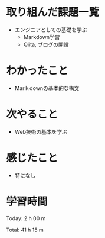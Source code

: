 # 取り組んだ課題一覧
- エンジニアとしての基礎を学ぶ
  - Markdown学習
  - Qiita, ブログの開設

# わかったこと
- Marｋdownの基本的な構文

# 次やること
- Web技術の基本を学ぶ
  
# 感じたこと
- 特になし
  
# 学習時間
Today: 2 h 00 m

Total: 41 h 15 m
